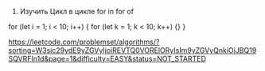 

1) Изучить 
Цикл в цикле
for in
for of

for (let i = 1; i < 10; i++) {
  for (let k = 1; k < 10; k++) {}
}


https://leetcode.com/problemset/algorithms/?sorting=W3sic29ydE9yZGVyIjoiREVTQ0VORElORyIsIm9yZGVyQnkiOiJBQ19SQVRFIn1d&page=1&difficulty=EASY&status=NOT_STARTED